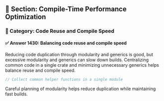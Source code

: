 ## 📘 Section: Compile-Time Performance Optimization
### 🔹 Category: Code Reuse and Compile Speed
#### ✅ Answer 1430: Balancing code reuse and compile speed

Reducing code duplication through modularity and generics is good, but excessive modularity and generics can slow down builds. Centralizing common code in a single crate and minimizing unnecessary generics helps balance reuse and compile speed.

```rust
// Collect common helper functions in a single module
```

Careful planning of modularity helps reduce duplication while maintaining fast builds.

